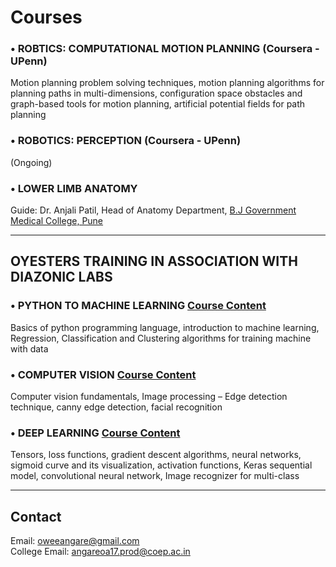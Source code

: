 # Courses  

### •	ROBTICS: COMPUTATIONAL MOTION PLANNING (Coursera - UPenn)
Motion planning problem solving techniques, motion planning algorithms for planning paths in multi-dimensions, configuration space obstacles and graph-based tools for motion planning, artificial potential fields for path planning

### •	ROBOTICS: PERCEPTION (Coursera - UPenn)
(Ongoing)

### •	LOWER LIMB ANATOMY 
Guide: Dr. Anjali Patil, Head of Anatomy Department, [B.J Government Medical College, Pune](http://www.bjmcpune.org/)
*** *** *** 
 
## OYESTERS TRAINING IN ASSOCIATION WITH DIAZONIC LABS 

### •	PYTHON TO MACHINE LEARNING [Course Content](https://drive.google.com/file/d/1Pm6inIMhsJnJqe48Yvs8yc1hrVgx4Tx1/view?usp=sharing) 
Basics of python programming language, introduction to machine learning, Regression, Classification and Clustering algorithms for training machine with data 

### •	COMPUTER VISION [Course Content](https://drive.google.com/file/d/1Dt7hHOZgEIAw86U7lpr_gUNDANue3Cwl/view?usp=sharing) 
Computer vision fundamentals, Image processing – Edge detection technique, canny edge detection, facial recognition 
 
### •	DEEP LEARNING [Course Content](https://drive.google.com/file/d/1nHNewIoTp6RJ0R1q8RJVOwCMQwPatk5G/view?usp=sharing)
Tensors, loss functions, gradient descent algorithms, neural networks, sigmoid curve and its visualization, activation functions, Keras sequential model, convolutional neural network, Image recognizer for multi-class 
*** *** *** 


## Contact<br>
Email: oweeangare@gmail.com<br>
College Email: angareoa17.prod@coep.ac.in    
